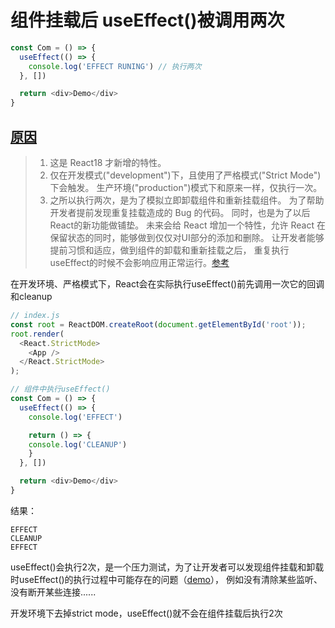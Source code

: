 # 组件挂载后 useEffect()被调用两次
```javascript
const Com = () => {
  useEffect(() => {
    console.log('EFFECT RUNING') // 执行两次
  }, [])

  return <div>Demo</div>
}
```

## [原因](https://zh-hans.react.dev/reference/react/useEffect#my-effect-runs-twice-when-the-component-mounts)
> 1. 这是 React18 才新增的特性。
> 2. 仅在开发模式("development")下，且使用了严格模式("Strict Mode")下会触发。
  生产环境("production")模式下和原来一样，仅执行一次。
> 3. 之所以执行两次，是为了模拟立即卸载组件和重新挂载组件。
  为了帮助开发者提前发现重复挂载造成的 Bug 的代码。 
  同时，也是为了以后 React的新功能做铺垫。 
  未来会给 React 增加一个特性，允许 React 在保留状态的同时，能够做到仅仅对UI部分的添加和删除。
  让开发者能够提前习惯和适应，做到组件的卸载和重新挂载之后， 重复执行 useEffect的时候不会影响应用正常运行。[参考](https://juejin.cn/post/7137654077743169573)


在开发环境、严格模式下，React会在实际执行useEffect()前先调用一次它的回调和cleanup
```javascript
// index.js
const root = ReactDOM.createRoot(document.getElementById('root'));
root.render(
  <React.StrictMode>
    <App />
  </React.StrictMode>
);

// 组件中执行useEffect()
const Com = () => {
  useEffect(() => {
    console.log('EFFECT')

    return () => {
    console.log('CLEANUP')
    }
  }, [])

  return <div>Demo</div>
}
```
结果：
```
EFFECT
CLEANUP
EFFECT
```

useEffect()会执行2次，是一个压力测试，为了让开发者可以发现组件挂载和卸载时useEffect()的执行过程中可能存在的问题（[demo](https://zh-hans.react.dev/learn/synchronizing-with-effects#step-3-add-cleanup-if-needed)）， 例如没有清除某些监听、没有断开某些连接......




开发环境下去掉strict mode，useEffect()就不会在组件挂载后执行2次
